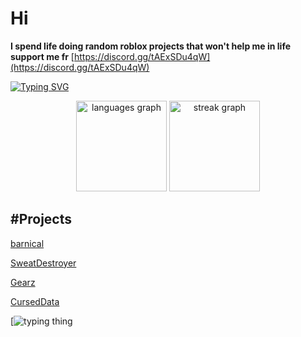 # Hi
**I spend life doing random roblox projects that won't help me in life support me fr** [https://discord.gg/tAExSDu4qW](https://discord.gg/tAExSDu4qW)

[![Typing SVG](https://readme-typing-svg.demolab.com?font=Fira+Code&pause=1000&random=false&width=435&lines=join+rn%3A+https%3A%2F%2Fdiscord.gg%2Fp9EEmdybF8)](https://git.io/typing-svg)

<div align="center">
  <img src="https://github-readme-stats.vercel.app/api/top-langs?username=Tropxzz&locale=en&hide_title=false&layout=compact&card_width=320&langs_count=5&theme=dark&hide_border=true&order=2&custom_title=Languages" height="145" alt="languages graph"  />
  <img src="https://streak-stats.demolab.com?user=Tropxzz&locale=en&mode=weekly&theme=dark&hide_border=true&border_radius=5&date_format=M j[, Y]&order=3" height="145" alt="streak graph"  />
</div>

#Projects
------------------
[barnical](https://barnical.github.io/)

[SweatDestroyer](https://github.com/Tropxzz/SweatDestroyer)

[Gearz](https://github.com/Tropxzz/GEARZ-)

[CursedData](https://github.com/Tropxzz/CursedData)

[![typing thing]([https://readme-typing-svg.demolab.com?font=Fira+Code&pause=1000&random=false&width=435&lines=join+rn%3A+https%3A%2F%2Fdiscord.gg%2Fp9EEmdybF8](https://raw.githubusercontent.com/BrunnerLivio/brunnerlivio/master/images/marquee.svg))
